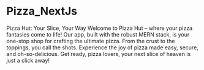 # Pizza_NextJs
 Pizza Hut: Your Slice, Your Way  Welcome to Pizza Hut – where your pizza fantasies come to life! Our app, built with the robust MERN stack, is your one-stop shop for crafting the ultimate pizza. From the crust to the toppings, you call the shots. Experience the joy of pizza made easy, secure, and oh-so-delicious. Get ready, pizza lovers, your next slice of heaven is just a click away!
